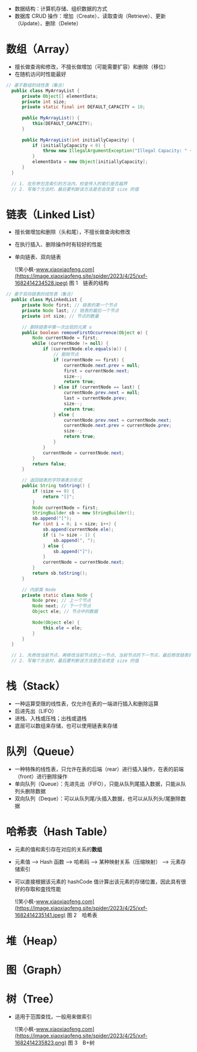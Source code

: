  *  数据结构：计算机存储、组织数据的方式
 *  数据库 CRUD 操作：增加（Create）、读取查询（Retrieve）、更新（Update）、删除（Delete）

# 数组（Array） #

 *  擅长做查询和修改，不擅长做增加（可能需要扩容）和删除（移位）
 *  在随机访问时性能最好

``````````java
// 基于数组的线性表（集合） 
  public class MyArrayList { 
      private Object[] elementData; 
      private int size; 
      private static final int DEFAULT_CAPACITY = 10; 
  
      public MyArrayList() { 
          this(DEFAULT_CAPACITY); 
      } 
  
      public MyArrayList(int initiallyCapacity) { 
          if (initiallyCapacity < 0) { 
              throw new IllegalArgumentException("Illegal Capacity: " + initialCapacity); 
          } 
          elementData = new Object[initiallyCapacity]; 
      } 
  } 
  
  // 1. 在形参包含索引的方法内，检查传入的索引是否越界 
  // 2. 写每个方法时，最后要判断该方法是否会改变 size 的值
``````````

# 链表（Linked List） #

 *  擅长做增加和删除（头和尾），不擅长做查询和修改
 *  在执行插入、删除操作时有较好的性能
 *  单向链表、双向链表
    
     ![笑小枫-www.xiaoxiaofeng.com](https://image.xiaoxiaofeng.site/spider/2023/4/25/xxf-1682414234528.jpeg) 
    图 1 链表的结构

``````````java
// 基于双向链表的线性表（集合） 
  public class MyLinkedList { 
      private Node first; // 链表的第一个节点 
      private Node last; // 链表的最后一个节点 
      private int size; // 节点的数量 
  
      // 删除链表中第一次出现的元素 o 
      public boolean removeFirstOccurrence(Object o) { 
          Node currentNode = first; 
          while (currentNode != null) { 
              if (currentNode.ele.equals(o)) { 
                  // 删除节点 
                  if (currentNode == first) { 
                      currentNode.next.prev = null; 
                      first = currentNode.next; 
                      size--; 
                      return true; 
                  } else if (currentNode == last) { 
                      currentNode.prev.next = null; 
                      last = currentNode.prev; 
                      size--; 
                      return true; 
                  } else { 
                      currentNode.prev.next = currentNode.next; 
                      currentNode.next.prev = currentNode.prev; 
                      size--; 
                      return true; 
                  } 
              } 
              currentNode = currentNode.next; 
          } 
          return false; 
      } 
  
      // 返回链表的字符串表示形式 
      public String toString() { 
          if (size == 0) { 
              return "[]"; 
          } 
          Node currentNode = first; 
          StringBuilder sb = new StringBuilder(); 
          sb.append("["); 
          for (int i = 0; i < size; i++) { 
              sb.append(currentNode.ele); 
              if (i != size - 1) { 
                  sb.append(", "); 
              } else { 
                  sb.append("]"); 
              } 
              currentNode = currentNode.next; 
          } 
          return sb.toString(); 
      } 
  
      // 内部类 Node 
      private static class Node { 
          Node prev; // 上一个节点 
          Node next; // 下一个节点 
          Object ele; // 节点中的数据 
  
          Node(Object ele) { 
              this.ele = ele; 
          } 
      } 
  } 
  
  // 1. 先修改当前节点，再修改当前节点的上一节点、当前节点的下一节点，最后修改链表的 first、last 
  // 2. 写每个方法时，最后要判断该方法是否会改变 size 的值
``````````

# 栈（Stack） #

 *  一种运算受限的线性表，仅允许在表的一端进行插入和删除运算
 *  后进先出（LIFO）
 *  进栈、入栈或压栈；出栈或退栈
 *  底层可以数组来存储，也可以使用链表来存储

# 队列（Queue） #

 *  一种特殊的线性表，只允许在表的后端（rear）进行插入操作，在表的前端（front）进行删除操作
 *  单向队列（Queue）：先进先出（FIFO），只能从队列尾插入数据，只能从队列头删除数据
 *  双向队列（Deque）：可以从队列尾/头插入数据，也可以从队列头/尾删除数据

# 哈希表（Hash Table） #

 *  元素的值和索引存在对应的关系的**数组**
 *  元素值 —> Hash 函数 —> 哈希码 —> 某种映射关系（压缩映射） —> 元素存储索引
 *  可以直接根据该元素的 hashCode 值计算出该元素的存储位置，因此具有很好的存取和査找性能
    
     ![笑小枫-www.xiaoxiaofeng.com](https://image.xiaoxiaofeng.site/spider/2023/4/25/xxf-1682414235141.jpeg) 
    图 2 哈希表

# 堆（Heap） #

# 图（Graph） #

# 树（Tree） #

 *  适用于范围查找，一般用来做索引
    
     ![笑小枫-www.xiaoxiaofeng.com](https://image.xiaoxiaofeng.site/spider/2023/4/25/xxf-1682414235823.png) 
    图 3 B+树


[04e9eb83508c4abe6efaa6c9d2ab8fff.jpeg]: https://static.sitestack.cn/projects/sdky-java-note/04e9eb83508c4abe6efaa6c9d2ab8fff.jpeg
[338ab39ec4d038bda7c24ac62e0f35e0.jpeg]: https://static.sitestack.cn/projects/sdky-java-note/338ab39ec4d038bda7c24ac62e0f35e0.jpeg
[B]: https://static.sitestack.cn/projects/sdky-java-note/7fb2a6b94627347b029b280e727bdc08.png